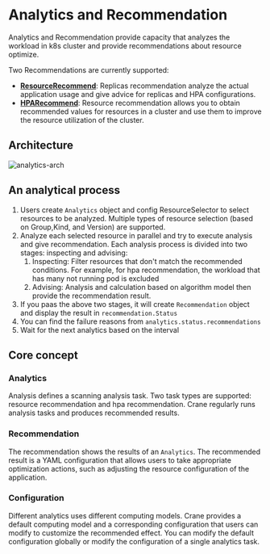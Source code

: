 # Analytics and Recommendation

Analytics and Recommendation provide capacity that analyzes the workload in k8s cluster and provide recommendations about resource optimize.

Two Recommendations are currently supported:

- [**ResourceRecommend**](resource-recommendation.md): Replicas recommendation analyze the actual application usage and give advice for replicas and HPA configurations.
- [**HPARecommend**](replicas-recommendation.md): Resource recommendation allows you to obtain recommended values for resources in a cluster and use them to improve the resource utilization of the cluster.

## Architecture

![analytics-arch](../images/analytics-arch.png)

## An analytical process

1. Users create `Analytics` object and config ResourceSelector to select resources to be analyzed. Multiple types of resource selection (based on Group,Kind, and Version) are supported. 
2. Analyze each selected resource in parallel and try to execute analysis and give recommendation. Each analysis process is divided into two stages: inspecting and advising:
     1. Inspecting: Filter resources that don't match the recommended conditions. For example, for hpa recommendation, the workload that has many not running pod is excluded
     2. Advising: Analysis and calculation based on algorithm model then provide the recommendation result.
3. If you paas the above two stages, it will create `Recommendation` object and display the result in `recommendation.Status`
4. You can find the failure reasons from `analytics.status.recommendations`
5. Wait for the next analytics based on the interval

## Core concept

### Analytics

Analysis defines a scanning analysis task. Two task types are supported: resource recommendation and hpa recommendation. Crane regularly runs analysis tasks and produces recommended results.

### Recommendation

The recommendation shows the results of an `Analytics`. The recommended result is a YAML configuration that allows users to take appropriate optimization actions, such as adjusting the resource configuration of the application.

### Configuration

Different analytics uses different computing models. Crane provides a default computing model and a corresponding configuration that users can modify to customize the recommended effect. You can modify the default configuration globally or modify the configuration of a single analytics task.
